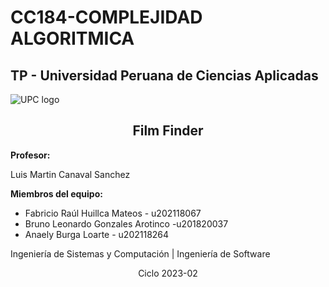 # **CC184-COMPLEJIDAD ALGORITMICA**

## **TP - Universidad Peruana de Ciencias Aplicadas**

![UPC logo](https://upload.wikimedia.org/wikipedia/commons/f/fc/UPC_logo_transparente.png)


<div align="center">
  <h2><strong>Film Finder</strong></h2>
</div>



**Profesor:**

Luis Martin Canaval Sanchez


**Miembros del equipo:**

- Fabricio Raúl Huillca Mateos - u202118067
- Bruno Leonardo Gonzales Arotinco -u201820037
- Anaely Burga Loarte - u202118264

Ingeniería de Sistemas y Computación | Ingeniería de Software


<div align="center">
 <p>Ciclo 2023-02</p>
</div>
 

